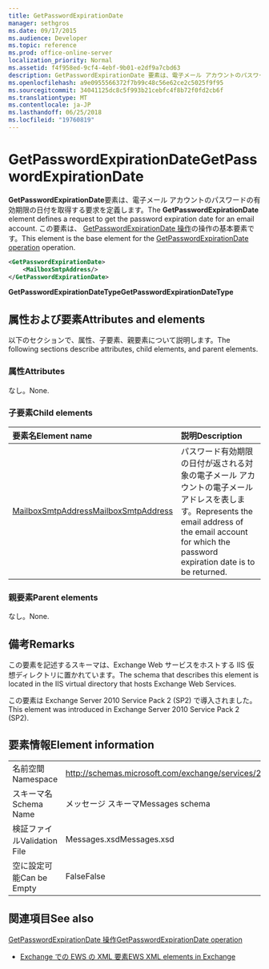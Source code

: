 ```yaml
---
title: GetPasswordExpirationDate
manager: sethgros
ms.date: 09/17/2015
ms.audience: Developer
ms.topic: reference
ms.prod: office-online-server
localization_priority: Normal
ms.assetid: f4f958ed-9cf4-4ebf-9b01-e2df9a7cbd63
description: GetPasswordExpirationDate 要素は、電子メール アカウントのパスワードの有効期限の日付を取得する要求を定義します。 この要素は、GetPasswordExpirationDate 操作の操作の基本要素です。
ms.openlocfilehash: a9e0955566372f7b99c48c56e62ce2c5025f9f95
ms.sourcegitcommit: 34041125dc8c5f993b21cebfc4f8b72f0fd2cb6f
ms.translationtype: MT
ms.contentlocale: ja-JP
ms.lasthandoff: 06/25/2018
ms.locfileid: "19760819"
---
```

# <a name="getpasswordexpirationdate"></a><span data-ttu-id="29fde-104">GetPasswordExpirationDate</span><span class="sxs-lookup"><span data-stu-id="29fde-104">GetPasswordExpirationDate</span></span>

<span data-ttu-id="29fde-105">**GetPasswordExpirationDate**要素は、電子メール アカウントのパスワードの有効期限の日付を取得する要求を定義します。</span><span class="sxs-lookup"><span data-stu-id="29fde-105">The **GetPasswordExpirationDate** element defines a request to get the password expiration date for an email account.</span></span> <span data-ttu-id="29fde-106">この要素は、 [GetPasswordExpirationDate 操作](getpasswordexpirationdate-operation.md)の操作の基本要素です。</span><span class="sxs-lookup"><span data-stu-id="29fde-106">This element is the base element for the [GetPasswordExpirationDate operation](getpasswordexpirationdate-operation.md) operation.</span></span> 
  
```XML
<GetPasswordExpirationDate>
    <MailboxSmtpAddress/>
</GetPasswordExpirationDate>
```

 <span data-ttu-id="29fde-107">**GetPasswordExpirationDateType**</span><span class="sxs-lookup"><span data-stu-id="29fde-107">**GetPasswordExpirationDateType**</span></span>
## <a name="attributes-and-elements"></a><span data-ttu-id="29fde-108">属性および要素</span><span class="sxs-lookup"><span data-stu-id="29fde-108">Attributes and elements</span></span>

<span data-ttu-id="29fde-109">以下のセクションで、属性、子要素、親要素について説明します。</span><span class="sxs-lookup"><span data-stu-id="29fde-109">The following sections describe attributes, child elements, and parent elements.</span></span>
  
### <a name="attributes"></a><span data-ttu-id="29fde-110">属性</span><span class="sxs-lookup"><span data-stu-id="29fde-110">Attributes</span></span>

<span data-ttu-id="29fde-111">なし。</span><span class="sxs-lookup"><span data-stu-id="29fde-111">None.</span></span>
  
### <a name="child-elements"></a><span data-ttu-id="29fde-112">子要素</span><span class="sxs-lookup"><span data-stu-id="29fde-112">Child elements</span></span>

|<span data-ttu-id="29fde-113">**要素名**</span><span class="sxs-lookup"><span data-stu-id="29fde-113">**Element name**</span></span>|<span data-ttu-id="29fde-114">**説明**</span><span class="sxs-lookup"><span data-stu-id="29fde-114">**Description**</span></span>|
|:-----|:-----|
|[<span data-ttu-id="29fde-115">MailboxSmtpAddress</span><span class="sxs-lookup"><span data-stu-id="29fde-115">MailboxSmtpAddress</span></span>](mailboxsmtpaddress.md) <br/> |<span data-ttu-id="29fde-116">パスワード有効期限の日付が返される対象の電子メール アカウントの電子メール アドレスを表します。</span><span class="sxs-lookup"><span data-stu-id="29fde-116">Represents the email address of the email account for which the password expiration date is to be returned.</span></span>  <br/> |
   
### <a name="parent-elements"></a><span data-ttu-id="29fde-117">親要素</span><span class="sxs-lookup"><span data-stu-id="29fde-117">Parent elements</span></span>

<span data-ttu-id="29fde-118">なし。</span><span class="sxs-lookup"><span data-stu-id="29fde-118">None.</span></span>
  
## <a name="remarks"></a><span data-ttu-id="29fde-119">備考</span><span class="sxs-lookup"><span data-stu-id="29fde-119">Remarks</span></span>

<span data-ttu-id="29fde-120">この要素を記述するスキーマは、Exchange Web サービスをホストする IIS 仮想ディレクトリに置かれています。</span><span class="sxs-lookup"><span data-stu-id="29fde-120">The schema that describes this element is located in the IIS virtual directory that hosts Exchange Web Services.</span></span>
  
<span data-ttu-id="29fde-121">この要素は Exchange Server 2010 Service Pack 2 (SP2) で導入されました。</span><span class="sxs-lookup"><span data-stu-id="29fde-121">This element was introduced in Exchange Server 2010 Service Pack 2 (SP2).</span></span>
  
## <a name="element-information"></a><span data-ttu-id="29fde-122">要素情報</span><span class="sxs-lookup"><span data-stu-id="29fde-122">Element information</span></span>

|||
|:-----|:-----|
|<span data-ttu-id="29fde-123">名前空間</span><span class="sxs-lookup"><span data-stu-id="29fde-123">Namespace</span></span>  <br/> |http://schemas.microsoft.com/exchange/services/2006/messages  <br/> |
|<span data-ttu-id="29fde-124">スキーマ名</span><span class="sxs-lookup"><span data-stu-id="29fde-124">Schema Name</span></span>  <br/> |<span data-ttu-id="29fde-125">メッセージ スキーマ</span><span class="sxs-lookup"><span data-stu-id="29fde-125">Messages schema</span></span>  <br/> |
|<span data-ttu-id="29fde-126">検証ファイル</span><span class="sxs-lookup"><span data-stu-id="29fde-126">Validation File</span></span>  <br/> |<span data-ttu-id="29fde-127">Messages.xsd</span><span class="sxs-lookup"><span data-stu-id="29fde-127">Messages.xsd</span></span>  <br/> |
|<span data-ttu-id="29fde-128">空に設定可能</span><span class="sxs-lookup"><span data-stu-id="29fde-128">Can be Empty</span></span>  <br/> |<span data-ttu-id="29fde-129">False</span><span class="sxs-lookup"><span data-stu-id="29fde-129">False</span></span>  <br/> |
   
## <a name="see-also"></a><span data-ttu-id="29fde-130">関連項目</span><span class="sxs-lookup"><span data-stu-id="29fde-130">See also</span></span>



[<span data-ttu-id="29fde-131">GetPasswordExpirationDate 操作</span><span class="sxs-lookup"><span data-stu-id="29fde-131">GetPasswordExpirationDate operation</span></span>](getpasswordexpirationdate-operation.md)


- [<span data-ttu-id="29fde-132">Exchange での EWS の XML 要素</span><span class="sxs-lookup"><span data-stu-id="29fde-132">EWS XML elements in Exchange</span></span>](ews-xml-elements-in-exchange.md)

